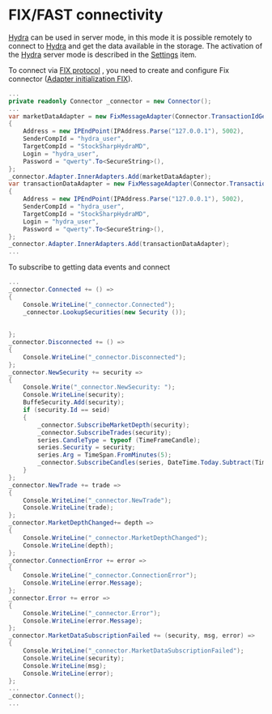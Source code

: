 # FIX\/FAST connectivity

[Hydra](Hydra.md) can be used in server mode, in this mode it is possible remotely to connect to [Hydra](Hydra.md) and get the data available in the storage. The activation of the [Hydra](Hydra.md) server mode is described in the [Settings](HydraSettings.md) item.

To connect via [FIX protocol](Fix.md) , you need to create and configure Fix connector ([Adapter initialization FIX](FixSample.md)).

```cs
...
private readonly Connector _connector = new Connector();
...
var marketDataAdapter = new FixMessageAdapter(Connector.TransactionIdGenerator)
{
    Address = new IPEndPoint(IPAddress.Parse("127.0.0.1"), 5002),
    SenderCompId = "hydra_user",
    TargetCompId = "StockSharpHydraMD",
    Login = "hydra_user",
    Password = "qwerty".To<SecureString>(),
};
_connector.Adapter.InnerAdapters.Add(marketDataAdapter);
var transactionDataAdapter = new FixMessageAdapter(Connector.TransactionIdGenerator)
{
    Address = new IPEndPoint(IPAddress.Parse("127.0.0.1"), 5002),
    SenderCompId = "hydra_user",
    TargetCompId = "StockSharpHydraMD",
    Login = "hydra_user",
    Password = "qwerty".To<SecureString>(),
};
_connector.Adapter.InnerAdapters.Add(transactionDataAdapter);
...
```

To subscribe to getting data events and connect

```cs
...
_connector.Connected += () =>
{
    Console.WriteLine("_connector.Connected");
    _connector.LookupSecurities(new Security ());
    
    
};
_connector.Disconnected += () =>
{
    Console.WriteLine("_connector.Disconnected");
};
_connector.NewSecurity += security =>
{
    Console.Write("_connector.NewSecurity: ");
    Console.WriteLine(security);
    BuffeSecurity.Add(security);
    if (security.Id == seid)
    {
        _connector.SubscribeMarketDepth(security);
        _connector.SubscribeTrades(security);
        series.CandleType = typeof (TimeFrameCandle);
        series.Security = security;
        series.Arg = TimeSpan.FromMinutes(5);
        _connector.SubscribeCandles(series, DateTime.Today.Subtract(TimeSpan.FromDays(30)), DateTime.Now);
    }
};
_connector.NewTrade += trade =>
{
    Console.WriteLine("_connector.NewTrade");
    Console.WriteLine(trade);
};
_connector.MarketDepthChanged+= depth =>
{
    Console.WriteLine("_connector.MarketDepthChanged");
    Console.WriteLine(depth);
};
_connector.ConnectionError += error =>
{
    Console.WriteLine("_connector.ConnectionError");
    Console.WriteLine(error.Message);
};
_connector.Error += error =>
{
    Console.WriteLine("_connector.Error");
    Console.WriteLine(error.Message);
};
_connector.MarketDataSubscriptionFailed += (security, msg, error) =>
{
    Console.WriteLine("_connector.MarketDataSubscriptionFailed");
    Console.WriteLine(security);
    Console.WriteLine(msg);
    Console.WriteLine(error);
};
...
_connector.Connect();
...
```
